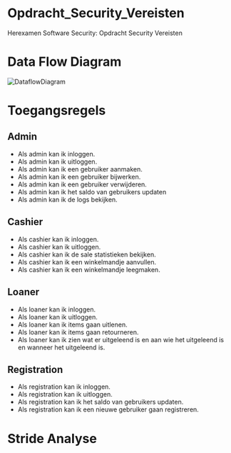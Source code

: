 # Opdracht_Security_Vereisten
Herexamen Software Security: Opdracht Security Vereisten
# Data Flow Diagram

![DataflowDiagram](https://user-images.githubusercontent.com/64362709/183143926-2d57c41d-bb78-49bf-a97a-3b9b094365c9.jpg)

# Toegangsregels

## Admin

- Als admin kan ik inloggen.
- Als admin kan ik uitloggen.
- Als admin kan ik een gebruiker aanmaken.
- Als admin kan ik een gebruiker bijwerken.
- Als admin kan ik een gebruiker verwijderen.
- Als admin kan ik het saldo van gebruikers updaten
- Als admin kan ik de logs bekijken.

## Cashier

- Als cashier kan ik inloggen.
- Als cashier kan ik uitloggen.
- Als cashier kan ik de sale statistieken bekijken.
- Als cashier kan ik een winkelmandje aanvullen.
- Als cashier kan ik een winkelmandje leegmaken.

## Loaner

- Als loaner kan ik inloggen.
- Als loaner kan ik uitloggen.
- Als loaner kan ik items gaan uitlenen.
- Als loaner kan ik items gaan retourneren.
- Als loaner kan ik zien wat er uitgeleend is en aan wie het uitgeleend is en wanneer het uitgeleend is.

## Registration

- Als registration kan ik inloggen.
- Als registration kan ik uitloggen.
- Als registration kan ik het saldo van gebruikers updaten.
- Als registration kan ik een nieuwe gebruiker gaan registreren.

# Stride Analyse
